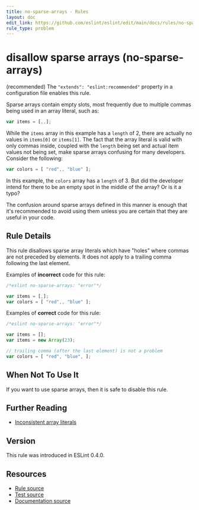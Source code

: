 ```yaml
---
title: no-sparse-arrays - Rules
layout: doc
edit_link: https://github.com/eslint/eslint/edit/main/docs/rules/no-sparse-arrays.md
rule_type: problem
---
```

<!-- Note: No pull requests accepted for this file. See README.md in the root directory for details. -->

# disallow sparse arrays (no-sparse-arrays)

(recommended) The `"extends": "eslint:recommended"` property in a configuration file enables this rule.

Sparse arrays contain empty slots, most frequently due to multiple commas being used in an array literal, such as:

```js
var items = [,,];
```

While the `items` array in this example has a `length` of 2, there are actually no values in `items[0]` or `items[1]`. The fact that the array literal is valid with only commas inside, coupled with the `length` being set and actual item values not being set, make sparse arrays confusing for many developers. Consider the following:

```js
var colors = [ "red",, "blue" ];
```

In this example, the `colors` array has a `length` of 3. But did the developer intend for there to be an empty spot in the middle of the array? Or is it a typo?

The confusion around sparse arrays defined in this manner is enough that it's recommended to avoid using them unless you are certain that they are useful in your code.

## Rule Details

This rule disallows sparse array literals which have "holes" where commas are not preceded by elements. It does not apply to a trailing comma following the last element.

Examples of **incorrect** code for this rule:

```js
/*eslint no-sparse-arrays: "error"*/

var items = [,];
var colors = [ "red",, "blue" ];
```

Examples of **correct** code for this rule:

```js
/*eslint no-sparse-arrays: "error"*/

var items = [];
var items = new Array(23);

// trailing comma (after the last element) is not a problem
var colors = [ "red", "blue", ];
```

## When Not To Use It

If you want to use sparse arrays, then it is safe to disable this rule.

## Further Reading

* [Inconsistent array literals](https://www.nczonline.net/blog/2007/09/09/inconsistent-array-literals/)

## Version

This rule was introduced in ESLint 0.4.0.

## Resources

* [Rule source](https://github.com/eslint/eslint/tree/HEAD/lib/rules/no-sparse-arrays.js)
* [Test source](https://github.com/eslint/eslint/tree/HEAD/tests/lib/rules/no-sparse-arrays.js)
* [Documentation source](https://github.com/eslint/eslint/tree/HEAD/docs/rules/no-sparse-arrays.md)
